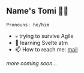 <!--ver 0.1.0 -->
## Name's Tomi 🙋‍♂️
`Pronouns: he/him`

- 💀 trying to survive Agile<br/>
- 🌱 learning Svelte atm<br/>
- 📫 How to reach me: [mail](mailto:dev@vsetecka.sk") <br/>

*more coming soon...*
<!--
**Baarneeyy/baarneeyy** is a ✨ _special_ ✨ repository because its `README.md` (this file) appears on your GitHub profile.

ver 0.2.0
  -> stats widget
  -> keyboard art

Here are some ideas for future:
- 🤔 I’m looking for help with ...
- 💬 Ask me about ...
- ⚡ Fun fact: ...
-->
